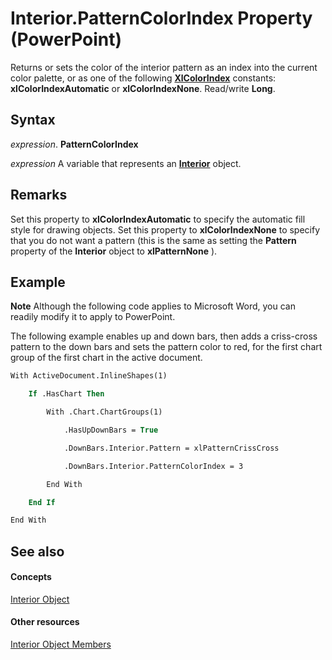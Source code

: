 
# Interior.PatternColorIndex Property (PowerPoint)

Returns or sets the color of the interior pattern as an index into the current color palette, or as one of the following  **[XlColorIndex](e9d26c5b-26f8-7baf-5f53-4beac789add3.md)** constants: **xlColorIndexAutomatic** or **xlColorIndexNone**. Read/write **Long**.


## Syntax

 _expression_. **PatternColorIndex**

 _expression_ A variable that represents an **[Interior](8b971d83-253e-50c9-5838-9f07f0a34cbd.md)** object.


## Remarks

Set this property to  **xlColorIndexAutomatic** to specify the automatic fill style for drawing objects. Set this property to **xlColorIndexNone** to specify that you do not want a pattern (this is the same as setting the **Pattern** property of the **Interior** object to **xlPatternNone** ).


## Example




 **Note**  Although the following code applies to Microsoft Word, you can readily modify it to apply to PowerPoint.

The following example enables up and down bars, then adds a criss-cross pattern to the down bars and sets the pattern color to red, for the first chart group of the first chart in the active document.




```vb
With ActiveDocument.InlineShapes(1)

    If .HasChart Then

        With .Chart.ChartGroups(1)

            .HasUpDownBars = True

            .DownBars.Interior.Pattern = xlPatternCrissCross

            .DownBars.Interior.PatternColorIndex = 3

        End With

    End If

End With
```


## See also


#### Concepts


[Interior Object](8b971d83-253e-50c9-5838-9f07f0a34cbd.md)
#### Other resources


[Interior Object Members](183c9301-7e67-6066-36bd-91087ba293aa.md)
